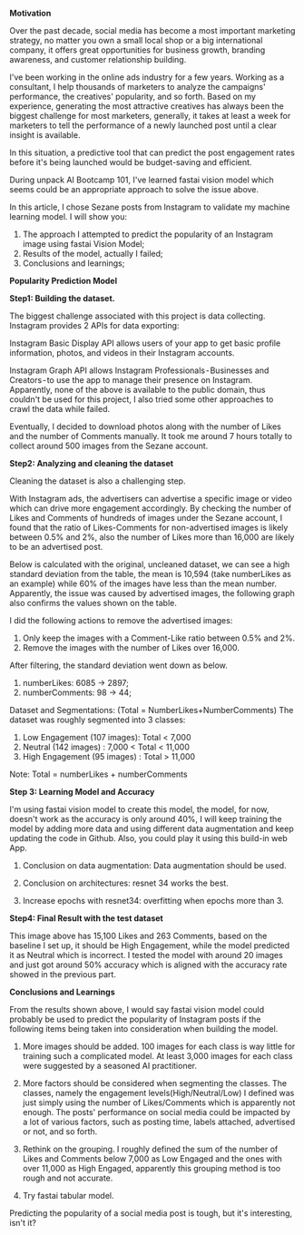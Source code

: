 **Motivation**

Over the past decade, social media has become a most important marketing strategy, no matter you own a small local shop or a big international company, it offers great opportunities for business growth, branding awareness, and customer relationship building. 

I've been working in the online ads industry for a few years. Working as a consultant, I help thousands of marketers to analyze the campaigns' performance, the creatives' popularity, and so forth. Based on my experience, generating the most attractive creatives has always been the biggest challenge for most marketers, generally, it takes at least a week for marketers to tell the performance of a newly launched post until a clear insight is available. 

In this situation, a predictive tool that can predict the post engagement rates before it's being launched would be budget-saving and efficient.

During unpack AI Bootcamp 101, I've learned fastai vision model which seems could be an appropriate approach to solve the issue above.

In this article, I chose Sezane posts from Instagram to validate my machine learning model. I will show you:

1. The approach I attempted to predict the popularity of an Instagram image using fastai Vision Model;
2. Results of the model, actually I failed;
3. Conclusions and learnings;

**Popularity Prediction Model**

**Step1: Building the dataset.**

The biggest challenge associated with this project is data collecting. Instagram provides 2 APIs for data exporting:

Instagram Basic Display API allows users of your app to get basic profile information, photos, and videos in their Instagram accounts.

Instagram Graph API allows Instagram Professionals - Businesses and Creators - to use the app to manage their presence on Instagram.
Apparently, none of the above is available to the public domain, thus couldn't be used for this project, I also tried some other approaches to crawl the data while failed. 

Eventually, I decided to download photos along with the number of Likes and the number of Comments manually. It took me around 7 hours totally to collect around 500 images from the Sezane account.

**Step2: Analyzing and cleaning the dataset**

Cleaning the dataset is also a challenging step.

With Instagram ads, the advertisers can advertise a specific image or video which can drive more engagement accordingly. By checking the number of Likes and Comments of hundreds of images under the Sezane account, I found that the ratio of Likes-Comments for non-advertised images is likely between 0.5% and 2%, also the number of Likes more than 16,000 are likely to be an advertised post. 

Below is calculated with the original, uncleaned dataset, we can see a high standard deviation from the table, the mean is 10,594 (take numberLikes as an example) while 60% of the images have less than the mean number. Apparently, the issue was caused by advertised images, the following graph also confirms the values shown on the table.

I did the following actions to remove the advertised images:

1. Only keep the images with a Comment-Like ratio between 0.5% and 2%.
2. Remove the images with the number of Likes over 16,000.

After filtering, the standard deviation went down as below.
1. numberLikes: 6085 → 2897;
2. numberComments: 98 → 44;

Dataset and Segmentations: (Total = NumberLikes+NumberComments)
The dataset was roughly segmented into 3 classes:
1. Low Engagement (107 images): Total < 7,000
2. Neutral (142 images) : 7,000 < Total < 11,000
3. High Engagement (95 images) : Total > 11,000

Note: Total = numberLikes + numberComments

**Step 3: Learning Model and Accuracy**

I'm using fastai vision model to create this model, the model, for now, doesn't work as the accuracy is only around 40%, I will keep training the model by adding more data and using different data augmentation and keep updating the code in Github. Also, you could play it using this build-in web App.

1. Conclusion on data augmentation: Data augmentation should be used.

2. Conclusion on architectures: resnet 34 works the best.

3. Increase epochs with resnet34: overfitting when epochs more than 3.

**Step4: Final Result with the test dataset**

This image above has 15,100 Likes and 263 Comments, based on the baseline I set up, it should be High Engagement, while the model predicted it as Neutral which is incorrect. I tested the model with around 20 images and just got around 50% accuracy which is aligned with the accuracy rate showed in the previous part.

**Conclusions and Learnings**

From the results shown above, I would say fastai vision model could probably be used to predict the popularity of Instagram posts if the following items being taken into consideration when building the model.

1. More images should be added. 100 images for each class is way little for training such a complicated model. At least 3,000 images for each class were suggested by a seasoned AI practitioner. 

2. More factors should be considered when segmenting the classes. The classes, namely the engagement levels(High/Neutral/Low) I defined was just simply using the number of Likes/Comments which is apparently not enough. The posts' performance on social media could be impacted by a lot of various factors, such as posting time, labels attached, advertised or not, and so forth. 

3. Rethink on the grouping. I roughly defined the sum of the number of Likes and Comments below 7,000 as Low Engaged and the ones with over 11,000 as High Engaged, apparently this grouping method is too rough and not accurate. 

4. Try fastai tabular model. 

Predicting the popularity of a social media post is tough, but it's interesting, isn't it?

